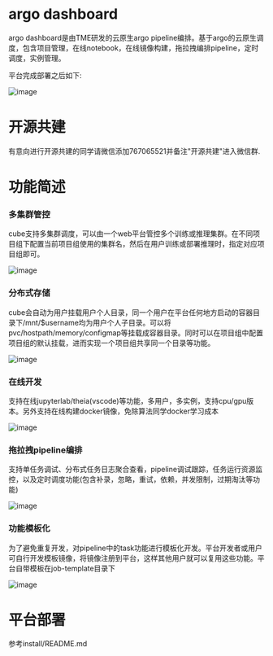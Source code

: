 # argo dashboard

argo dashboard是由TME研发的云原生argo pipeline编排。基于argo的云原生调度，包含项目管理，在线notebook，在线镜像构建，拖拉拽编排pipeline，定时调度，实例管理。


平台完成部署之后如下:

![image](https://user-images.githubusercontent.com/20157705/167557020-082a0c2e-ad2c-441d-a1db-e75c1080bb39.png)

# 开源共建

有意向进行开源共建的同学请微信添加767065521并备注"开源共建"进入微信群.

# 功能简述

### 多集群管控

cube支持多集群调度，可以由一个web平台管控多个训练或推理集群。在不同项目组下配置当前项目组使用的集群名，然后在用户训练或部署推理时，指定对应项目组即可。

![image](https://user-images.githubusercontent.com/20157705/167534695-d63b8239-e85e-42c4-bc7b-5999b9eff882.png)


### 分布式存储

cube会自动为用户挂载用户个人目录，同一个用户在平台任何地方启动的容器目录下/mnt/$username均为用户个人子目录。可以将pvc/hostpath/memory/configmap等挂载成容器目录。同时可以在项目组中配置项目组的默认挂载，进而实现一个项目组共享同一个目录等功能。

![image](https://user-images.githubusercontent.com/20157705/167534724-733ad796-745e-47e1-9224-9e749f918cf2.png)


### 在线开发

支持在线jupyterlab/theia(vscode)等功能，多用户，多实例，支持cpu/gpu版本。另外支持在线构建docker镜像，免除算法同学docker学习成本

![image](https://user-images.githubusercontent.com/20157705/167534731-8d19cab9-1420-46cf-8a1d-a4c68823c63d.png)


### 拖拉拽pipeline编排

支持单任务调试、分布式任务日志聚合查看，pipeline调试跟踪，任务运行资源监控，以及定时调度功能(包含补录，忽略，重试，依赖，并发限制，过期淘汰等功能)

![image](https://user-images.githubusercontent.com/20157705/167534748-9adf82ae-fd08-46f1-9ba6-a60b55bb8d3b.png)


### 功能模板化

为了避免重复开发，对pipeline中的task功能进行模板化开发。平台开发者或用户可自行开发模板镜像，将镜像注册到平台，这样其他用户就可以复用这些功能。平台自带模板在job-template目录下

![image](https://user-images.githubusercontent.com/20157705/167534770-505ffce8-8172-49be-9506-b265cd6ed465.png)


# 平台部署

参考install/README.md




